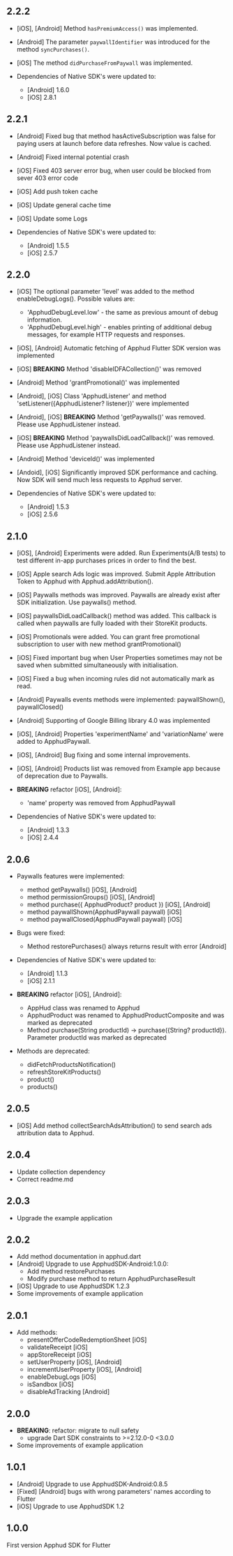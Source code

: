 ## 2.2.2
- [iOS], [Android] Method `hasPremiumAccess()` was implemented.
- [Android] The parameter `paywallIdentifier` was introduced for the method `syncPurchases()`.
- [iOS] The method `didPurchaseFromPaywall` was implemented.

- Dependencies of Native SDK's were updated to:
  - [Android] 1.6.0
  - [iOS] 2.8.1

## 2.2.1
- [Android] Fixed bug that method hasActiveSubscription was false for paying users at launch before data refreshes. Now value is cached.
- [Android] Fixed internal potential crash
- [iOS] Fixed 403 server error bug, when user could be blocked from sever 403 error code
- [iOS] Add push token cache
- [iOS] Update general cache time
- [iOS] Update some Logs


- Dependencies of Native SDK's were updated to:
  - [Android] 1.5.5
  - [iOS] 2.5.7


## 2.2.0
- [iOS] The optional parameter 'level' was added to the method enableDebugLogs(). 
    Possible values are:
    - 'ApphudDebugLevel.low' - the same as previous amount of debug information.
    - 'ApphudDebugLevel.high' - enables printing of additional debug messages, for example HTTP requests and responses.
- [iOS], [Android] Automatic fetching of Apphud Flutter SDK version was implemented
- [iOS] **BREAKING** Method 'disableIDFACollection()' was removed
- [Android] Method 'grantPromotional()' was implemented
- [Android], [iOS] Class 'ApphudListener' and method 'setListener({ApphudListener? listener})' were implemented
- [Android], [iOS] **BREAKING** Method 'getPaywalls()' was removed. Please use ApphudListener instead.
- [iOS] **BREAKING** Method 'paywallsDidLoadCallback()' was removed. Please use ApphudListener instead.
- [Android] Method 'deviceId()' was implemented
- [Andoid], [iOS] Significantly improved SDK performance and caching. Now SDK will send much less requests to Apphud server.

 
- Dependencies of Native SDK's were updated to:
    - [Android] 1.5.3
    - [iOS] 2.5.6
    
## 2.1.0
- [iOS], [Android] Experiments were added. Run Experiments(A/B tests) to test different in-app purchases prices in order to find the best.
- [iOS] Apple search Ads logic was improved. Submit Apple Attribution Token to Apphud with Apphud.addAttribution().
- [iOS] Paywalls methods was improved. Paywalls are already exist after SDK initialization. Use paywalls() method.
- [iOS] paywallsDidLoadCallback() method was added. This callback is called when paywalls are fully loaded with their StoreKit products.
- [iOS] Promotionals were added. You can grant free promotional subscription to user with new method grantPromotional()
- [iOS] Fixed important bug when User Properties sometimes may not be saved when submitted simultaneously with initialisation.
- [iOS] Fixed a bug when incoming rules did not automatically mark as read.
- [Android] Paywalls events methods were implemented: paywallShown(), paywallClosed()
- [Android] Supporting of Google Billing library 4.0 was implemented
- [iOS], [Android] Properties 'experimentName' and 'variationName' were added to ApphudPaywall.
- [iOS], [Android] Bug fixing and some internal improvements.
- [iOS], [Android] Products list was removed from Example app because of deprecation due to Paywalls. 

- **BREAKING** refactor [iOS], [Android]:
    - 'name' property was removed from ApphudPaywall
     
- Dependencies of Native SDK's were updated to:
    - [Android] 1.3.3
    - [iOS] 2.4.4

## 2.0.6 
- Paywalls features were implemented:
    - method getPaywalls() [iOS], [Android]
    - method permissionGroups() [iOS], [Android]
    - method purchase({ ApphudProduct? product }) [iOS], [Android]
    - method paywallShown(ApphudPaywall paywall) [iOS]  
    - method paywallClosed(ApphudPaywall paywall) [iOS]
    
- Bugs were fixed:
    - Method restorePurchases() always returns result with error [Android] 

- Dependencies of Native SDK's were updated to:
    - [Android] 1.1.3
    - [iOS] 2.1.1
      
- **BREAKING** refactor [iOS], [Android]:
    - AppHud class was renamed to Apphud
    - ApphudProduct was renamed to ApphudProductComposite and was marked as deprecated
    - Method purchase(String productId) -> purchase({String? productId}). Parameter productId was marked as deprecated

- Methods are deprecated:
    - didFetchProductsNotification()
    - refreshStoreKitProducts()
    - product()
    - products()
     
## 2.0.5
- [iOS] Add method collectSearchAdsAttribution() to send search ads attribution data to Apphud.

## 2.0.4
- Update collection dependency
- Correct readme.md

## 2.0.3
- Upgrade the example application

## 2.0.2
- Add method documentation in apphud.dart
- [Android] Upgrade to use ApphudSDK-Android:1.0.0:
    - Add method restorePurchases
    - Modify purchase method to return ApphudPurchaseResult
- [iOS] Upgrade to use ApphudSDK 1.2.3
- Some improvements of example application 
    
## 2.0.1
- Add methods:
    - presentOfferCodeRedemptionSheet [iOS]
    - validateReceipt [iOS]
    - appStoreReceipt [iOS]
    - setUserProperty [iOS], [Android] 
    - incrementUserProperty [iOS], [Android] 
    - enableDebugLogs [iOS]
    - isSandbox [iOS]
    - disableAdTracking [Android]
    
## 2.0.0
- **BREAKING**: refactor: migrate to null safety
    - upgrade Dart SDK constraints to >=2.12.0-0 <3.0.0
- Some improvements of example application

## 1.0.1
- [Android] Upgrade to use ApphudSDK-Android:0.8.5
- [Fixed] [Android] bugs with wrong parameters' names according to Flutter
- [iOS] Upgrade to use ApphudSDK 1.2

## 1.0.0
First version Apphud SDK for Flutter

